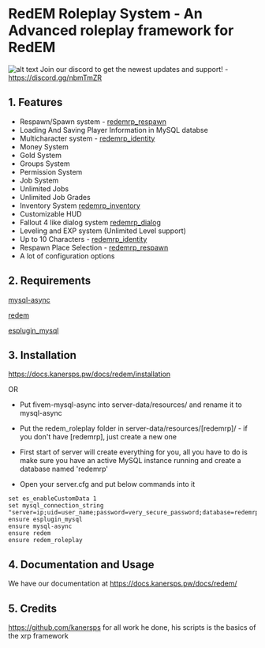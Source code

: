 # RedEM Roleplay System - An Advanced roleplay framework for RedEM

![alt text](https://strefardr2.pl/redm.jpg)
Join our discord to get the newest updates and support! - https://discord.gg/nbmTmZR

## 1. Features
- Respawn/Spawn system - [redemrp_respawn](https://github.com/RedEM-RP/redemrp_respawn)
- Loading And Saving Player Information in MySQL databse
- Multicharacter system - [redemrp_identity](https://github.com/RedEM-RP/redemrp_identity)
- Money System
- Gold System
- Groups System
- Permission System
- Job System
- Unlimited Jobs
- Unlimited Job Grades
- Inventory System [redemrp_inventory](https://github.com/RedEM-RP/redemrp_inventory)
- Customizable HUD
- Fallout 4 like dialog system [redemrp_dialog](https://github.com/RedEM-RP/redemrp_dialog)
- Leveling and EXP system (Unlimited Level support)
- Up to 10 Characters - [redemrp_identity](https://github.com/RedEM-RP/redemrp_identity)
- Respawn Place Selection - [redemrp_respawn](https://github.com/RedEM-RP/redemrp_respawn)
- A lot of configuration options

## 2. Requirements
 
[mysql-async](https://github.com/amakuu/mysql-async-temporary)

[redem](https://github.com/kanersps/redem)

[esplugin_mysql](https://github.com/RedEM-RP/esplugin_mysql)

## 3. Installation
https://docs.kanersps.pw/docs/redem/installation

OR

- Put fivem-mysql-async into server-data/resources/ and rename it to mysql-async

- Put the redem_roleplay folder in server-data/resources/[redemrp]/ - if you don't have [redemrp], just create a new one

- First start of server will create everything for you, all you have to do is make sure you have an active MySQL instance running and create a database named 'redemrp'

- Open your server.cfg and put below commands into it


```
set es_enableCustomData 1
set mysql_connection_string "server=ip;uid=user_name;password=very_secure_password;database=redemrp"
ensure esplugin_mysql
ensure mysql-async
ensure redem
ensure redem_roleplay
```

## 4. Documentation and Usage
We have our documentation at https://docs.kanersps.pw/docs/redem/

## 5. Credits

https://github.com/kanersps for all work he done, his scripts is the basics of the xrp framework
